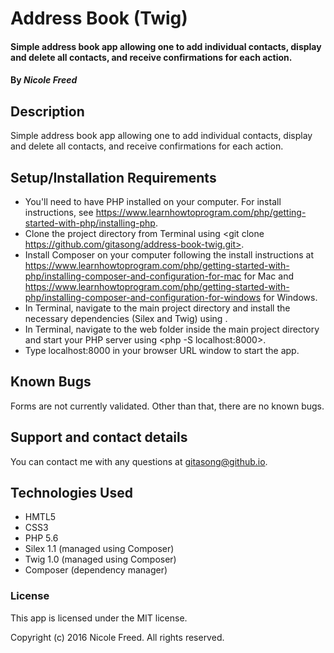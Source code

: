 # Address Book (Twig)

#### Simple address book app allowing one to add individual contacts, display and delete all contacts, and receive confirmations for each action.

#### By _Nicole Freed_

## Description

Simple address book app allowing one to add individual contacts, display and delete all contacts, and receive confirmations for each action.

## Setup/Installation Requirements

* You'll need to have PHP installed on your computer. For install instructions, see https://www.learnhowtoprogram.com/php/getting-started-with-php/installing-php.
* Clone the project directory from Terminal using <git clone https://github.com/gitasong/address-book-twig.git>.
* Install Composer on your computer following the install instructions at https://www.learnhowtoprogram.com/php/getting-started-with-php/installing-composer-and-configuration-for-mac for Mac and https://www.learnhowtoprogram.com/php/getting-started-with-php/installing-composer-and-configuration-for-windows for Windows.
* In Terminal, navigate to the main project directory and install the necessary dependencies (Silex and Twig) using <composer install>.
* In Terminal, navigate to the web folder inside the main project directory and start your PHP server using <php -S localhost:8000>.
* Type localhost:8000 in your browser URL window to start the app.

## Known Bugs

Forms are not currently validated. Other than that, there are no known bugs.

## Support and contact details

You can contact me with any questions at gitasong@github.io.

## Technologies Used

* HMTL5
* CSS3
* PHP 5.6
* Silex 1.1 (managed using Composer)
* Twig 1.0 (managed using Composer)
* Composer (dependency manager)

### License

This app is licensed under the MIT license.

Copyright (c) 2016 Nicole Freed. All rights reserved.
